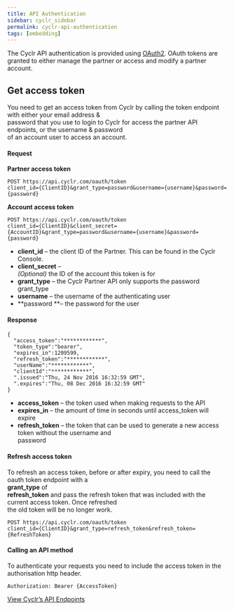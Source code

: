 ```yaml
---
title: API Authentication
sidebar: cyclr_sidebar
permalink: cyclr-api-authentication
tags: [embedding]
---
```


The Cyclr API authentication is provided using [OAuth2](https://oauth.net/2/). OAuth tokens are granted to either manage the partner or access and modify a partner account.

Get access token
----------------

You need to get an access token from Cyclr by calling the token endpoint with either your email address &  
password that you use to login to Cyclr for access the partner API endpoints, or the username & password  
of an account user to access an account.

#### Request

**Partner access token**

    POST https://api.cyclr.com/oauth/token
    client_id={ClientID}&grant_type=password&username={username}&password={password}
    

**Account access token**

    POST https://api.cyclr.com/oauth/token
    client_id={ClientID}&client_secret={AccountID}&grant_type=password&username={username}&password={password}
    

*   **client_id** – the client ID of the Partner. This can be found in the Cyclr Console.
*   **client_secret** –  
    _(Optional)_ the ID of the account this token is for
*   **grant_type** – the Cyclr Partner API only supports the password grant\_type
*   **username** – the username of the authenticating user
*   **password **– the password for the user

#### Response

    {
      "access_token":"************",
      "token_type":"bearer",
      "expires_in":1209599,
      "refresh_token":"************",
      "userName":"************",
      "clientId":"************",
      ".issued":"Thu, 24 Nov 2016 16:32:59 GMT",
      ".expires":"Thu, 08 Dec 2016 16:32:59 GMT"
    }

*   **access_token** – the token used when making requests to the API
*   **expires_in** – the amount of time in seconds until access_token will expire
*   **refresh_token** – the token that can be used to generate a new access token without the username and  
    password

#### Refresh access token

To refresh an access token, before or after expiry, you need to call the oauth token endpoint with a  
**grant_type** of  
**refresh_token** and pass the refresh token that was included with the current access token. Once refreshed  
the old token will be no longer work.

    POST https://api.cyclr.com/oauth/token
    client_id={ClientID}&grant_type=refresh_token&refresh_token={RefreshToken}

#### Calling an API method

To authenticate your requests you need to include the access token in the authorisation http header.

    Authorization: Bearer {AccessToken}

[View Cyclr’s API Endpoints](./api-endpoints)
